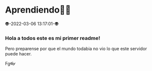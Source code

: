 # Aprendiendo🥅🤾
👽-2022-03-06 13:17:01-👽
### Hola a todos este es mi primer readme!
Pero preparense por que el mundo todabia no vio lo que este servidor puede hacer.


Fg👓